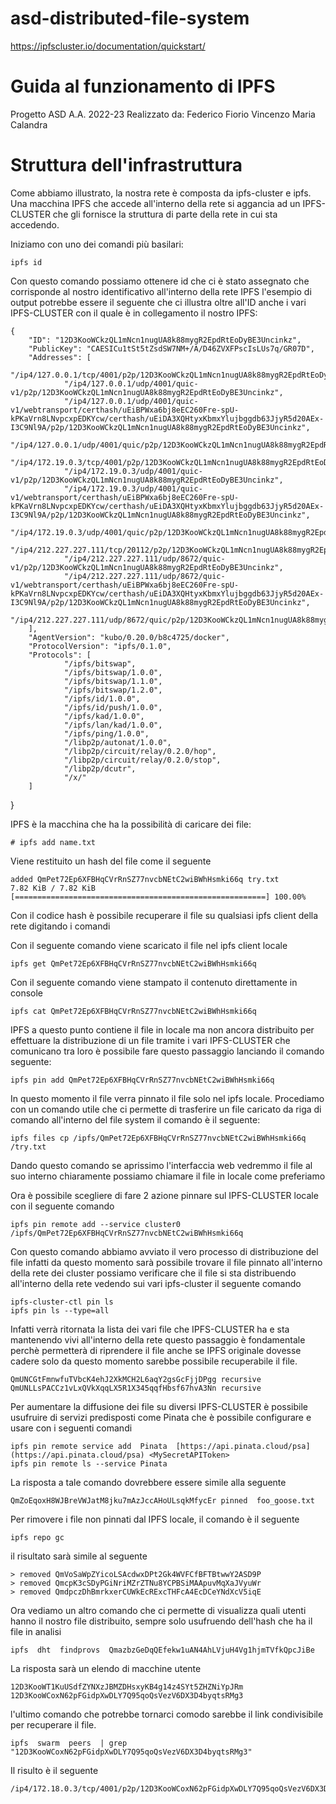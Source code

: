# asd-distributed-file-system
https://ipfscluster.io/documentation/quickstart/

# Guida al funzionamento di IPFS

Progetto ASD A.A. 2022-23
Realizzato da: 
Federico Fiorio 
Vincenzo Maria Calandra

# Struttura dell'infrastruttura
Come abbiamo illustrato, la nostra rete è composta da ipfs-cluster e ipfs.
Una macchina IPFS che accede all'interno della rete si aggancia ad un IPFS-CLUSTER che gli fornisce la struttura di parte della rete in cui sta accedendo.

Iniziamo con uno dei comandi più basilari:

    ipfs id
   
   Con questo comando possiamo ottenere id che ci  è stato assegnato che corrisponde al nostro identificativo all'interno della rete IPFS l'esempio di output potrebbe essere il seguente che ci illustra oltre all'ID anche i vari IPFS-CLUSTER con il quale è in collegamento il nostro IPFS:
	   

    {
        "ID": "12D3KooWCkzQL1mNcn1nugUA8k88mygR2EpdRtEoDyBE3Uncinkz",
        "PublicKey": "CAESICu1tSt5tZsdSW7NM+/A/D46ZVXFPscIsLUs7q/GR07D",
        "Addresses": [
                "/ip4/127.0.0.1/tcp/4001/p2p/12D3KooWCkzQL1mNcn1nugUA8k88mygR2EpdRtEoDyBE3Uncinkz",
                "/ip4/127.0.0.1/udp/4001/quic-v1/p2p/12D3KooWCkzQL1mNcn1nugUA8k88mygR2EpdRtEoDyBE3Uncinkz",
                "/ip4/127.0.0.1/udp/4001/quic-v1/webtransport/certhash/uEiBPWxa6bj8eEC260Fre-spU-kPKaVrn8LNvpcxpEDKYcw/certhash/uEiDA3XQHtyxKbmxYlujbggdb63JjyR5d20AEx-I3C9Nl9A/p2p/12D3KooWCkzQL1mNcn1nugUA8k88mygR2EpdRtEoDyBE3Uncinkz",
                "/ip4/127.0.0.1/udp/4001/quic/p2p/12D3KooWCkzQL1mNcn1nugUA8k88mygR2EpdRtEoDyBE3Uncinkz",
                "/ip4/172.19.0.3/tcp/4001/p2p/12D3KooWCkzQL1mNcn1nugUA8k88mygR2EpdRtEoDyBE3Uncinkz",
                "/ip4/172.19.0.3/udp/4001/quic-v1/p2p/12D3KooWCkzQL1mNcn1nugUA8k88mygR2EpdRtEoDyBE3Uncinkz",
                "/ip4/172.19.0.3/udp/4001/quic-v1/webtransport/certhash/uEiBPWxa6bj8eEC260Fre-spU-kPKaVrn8LNvpcxpEDKYcw/certhash/uEiDA3XQHtyxKbmxYlujbggdb63JjyR5d20AEx-I3C9Nl9A/p2p/12D3KooWCkzQL1mNcn1nugUA8k88mygR2EpdRtEoDyBE3Uncinkz",
                "/ip4/172.19.0.3/udp/4001/quic/p2p/12D3KooWCkzQL1mNcn1nugUA8k88mygR2EpdRtEoDyBE3Uncinkz",
                "/ip4/212.227.227.111/tcp/20112/p2p/12D3KooWCkzQL1mNcn1nugUA8k88mygR2EpdRtEoDyBE3Uncinkz",
                "/ip4/212.227.227.111/udp/8672/quic-v1/p2p/12D3KooWCkzQL1mNcn1nugUA8k88mygR2EpdRtEoDyBE3Uncinkz",
                "/ip4/212.227.227.111/udp/8672/quic-v1/webtransport/certhash/uEiBPWxa6bj8eEC260Fre-spU-kPKaVrn8LNvpcxpEDKYcw/certhash/uEiDA3XQHtyxKbmxYlujbggdb63JjyR5d20AEx-I3C9Nl9A/p2p/12D3KooWCkzQL1mNcn1nugUA8k88mygR2EpdRtEoDyBE3Uncinkz",
                "/ip4/212.227.227.111/udp/8672/quic/p2p/12D3KooWCkzQL1mNcn1nugUA8k88mygR2EpdRtEoDyBE3Uncinkz"
        ],
        "AgentVersion": "kubo/0.20.0/b8c4725/docker",
        "ProtocolVersion": "ipfs/0.1.0",
        "Protocols": [
                "/ipfs/bitswap",
                "/ipfs/bitswap/1.0.0",
                "/ipfs/bitswap/1.1.0",
                "/ipfs/bitswap/1.2.0",
                "/ipfs/id/1.0.0",
                "/ipfs/id/push/1.0.0",
                "/ipfs/kad/1.0.0",
                "/ipfs/lan/kad/1.0.0",
                "/ipfs/ping/1.0.0",
                "/libp2p/autonat/1.0.0",
                "/libp2p/circuit/relay/0.2.0/hop",
                "/libp2p/circuit/relay/0.2.0/stop",
                "/libp2p/dcutr",
                "/x/"
        ]
}

IPFS è la macchina che ha la possibilità di caricare dei file:
	
    # ipfs add name.txt
    
   Viene restituito un hash del file come il seguente
   

    added QmPet72Ep6XFBHqCVrRnSZ77nvcbNEtC2wiBWhHsmki66q try.txt  
    7.82 KiB / 7.82 KiB [========================================================] 100.00%
Con il codice hash è possibile recuperare il file su qualsiasi ipfs client della rete digitando i comandi

   Con il seguente comando viene scaricato il file nel ipfs client locale 

    ipfs get QmPet72Ep6XFBHqCVrRnSZ77nvcbNEtC2wiBWhHsmki66q
    
Con il seguente comando viene stampato il contenuto direttamente in console
  

    ipfs cat QmPet72Ep6XFBHqCVrRnSZ77nvcbNEtC2wiBWhHsmki66q

IPFS a questo punto contiene il file in locale ma non ancora distribuito per effettuare la distribuzione di un file tramite i vari IPFS-CLUSTER che comunicano tra loro è possibile fare questo passaggio lanciando il comando seguente:

    ipfs pin add QmPet72Ep6XFBHqCVrRnSZ77nvcbNEtC2wiBWhHsmki66q

In questo momento il file verra pinnato il file solo nel ipfs locale.
Procediamo con un comando utile che ci permette di trasferire un file caricato da riga di comando all'interno del file system il comando è il seguente:

    ipfs files cp /ipfs/QmPet72Ep6XFBHqCVrRnSZ77nvcbNEtC2wiBWhHsmki66q /try.txt
    
  Dando questo comando se aprissimo l'interfaccia web vedremmo il file al suo interno chiaramente possiamo chiamare il file in locale come preferiamo
 
Ora è possibile scegliere di fare 2 azione pinnare sul IPFS-CLUSTER locale con il seguente comando

    ipfs pin remote add --service cluster0 /ipfs/QmPet72Ep6XFBHqCVrRnSZ77nvcbNEtC2wiBWhHsmki66q

Con questo comando abbiamo avviato il vero processo di distribuzione del file infatti da questo momento sarà possibile trovare il file pinnato all'interno della rete dei cluster possiamo verificare che il file si sta distribuendo all'interno della rete vedendo sui vari ipfs-cluster il seguente comando

    ipfs-cluster-ctl pin ls
    ipfs pin ls --type=all
   
 Infatti verrà ritornata la lista dei vari file che IPFS-CLUSTER ha e sta mantenendo vivi all'interno della rete questo passaggio è fondamentale perchè permetterà di riprendere il file anche se IPFS originale dovesse cadere solo da questo momento sarebbe possibile recuperabile il file.
 

    QmUNCGtFmnwfuTVbcK4ehJ2XkMCH2L6aqY2gsGcFjjDPgg recursive
    QmUNLLsPACCz1vLxQVkXqqLX5R1X345qqfHbsf67hvA3Nn recursive

Per aumentare la diffusione dei file su diversi IPFS-CLUSTER è possibile usufruire di servizi predisposti come Pinata che è possibile configurare e usare con i seguenti comandi
	
    ipfs pin remote service add  Pinata  [https://api.pinata.cloud/psa](https://api.pinata.cloud/psa) <MySecretAPIToken>
    ipfs pin remote ls --service Pinata
La risposta a tale comando dovrebbere essere simile alla seguente

    QmZoEqoxH8WJBreVWJatM8jku7mAzJccAHoULsqkMfycEr pinned  foo_goose.txt

Per rimovere i file non pinnati dal IPFS locale, il comando è il seguente

    ipfs repo gc
il risultato sarà simile al seguente

    > removed QmVoSaWpZYicoLSAcdwxDPt2Gk4WVFCfBFTBtwwY2ASD9P
    > removed QmcpK3cSDyPGiNriMZrZTNu8YCPBSiMAApuvMqXaJVyuWr
    > removed QmdpczDhBmrkxerCUWkEcRExcTHFcA4EcDCeYNdXcV5iqE


Ora vediamo un altro comando che ci permette di visualizza quali utenti hanno il nostro file distribuito, sempre solo usufruendo dell'hash che ha il file in analisi

    ipfs  dht  findprovs  QmazbzGeDqQEfekw1uAN4AhLVjuH4Vg1hjmTVfkQpcJiBe
La risposta sarà un elendo di macchine utente

    12D3KooWT1KuUSdfZYNXzJBMZDHsxyKB4g14z4SYt5ZHZNiYpJRm
    12D3KooWCoxN62pFGidpXwDLY7Q95qoQsVezV6DX3D4byqtsRMg3
l'ultimo comando che potrebbe tornarci comodo sarebbe il link condivisibile per recuperare il file.

    ipfs  swarm  peers  | grep "12D3KooWCoxN62pFGidpXwDLY7Q95qoQsVezV6DX3D4byqtsRMg3"
    
Il risulto è il seguente

    /ip4/172.18.0.3/tcp/4001/p2p/12D3KooWCoxN62pFGidpXwDLY7Q95qoQsVezV6DX3D4byqtsRMg3





